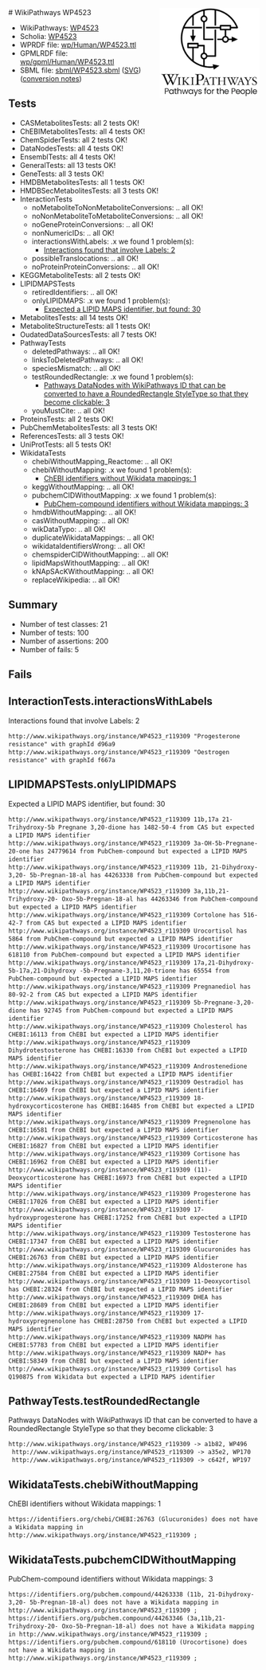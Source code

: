 <img style="float: right; width: 200px" src="../logo.png" />
# WikiPathways WP4523

* WikiPathways: [WP4523](https://identifiers.org/wikipathways:WP4523)
* Scholia: [WP4523](https://scholia.toolforge.org/wikipathways/WP4523)
* WPRDF file: [wp/Human/WP4523.ttl](../wp/Human/WP4523.ttl)
* GPMLRDF file: [wp/gpml/Human/WP4523.ttl](../wp/gpml/Human/WP4523.ttl)
* SBML file: [sbml/WP4523.sbml](../sbml/WP4523.sbml) ([SVG](../sbml/WP4523.svg)) ([conversion notes](../sbml/WP4523.txt))

## Tests
* CASMetabolitesTests: all 2 tests OK!
* ChEBIMetabolitesTests: all 4 tests OK!
* ChemSpiderTests: all 2 tests OK!
* DataNodesTests: all 4 tests OK!
* EnsemblTests: all 4 tests OK!
* GeneralTests: all 13 tests OK!
* GeneTests: all 3 tests OK!
* HMDBMetabolitesTests: all 1 tests OK!
* HMDBSecMetabolitesTests: all 3 tests OK!
* InteractionTests
    * noMetaboliteToNonMetaboliteConversions: .. all OK!
    * noNonMetaboliteToMetaboliteConversions: .. all OK!
    * noGeneProteinConversions: .. all OK!
    * nonNumericIDs: .. all OK!
    * interactionsWithLabels: .x we found 1 problem(s):
        * [Interactions found that involve Labels: 2](#630d2679)
    * possibleTranslocations: .. all OK!
    * noProteinProteinConversions: .. all OK!
* KEGGMetaboliteTests: all 2 tests OK!
* LIPIDMAPSTests
    * retiredIdentifiers: .. all OK!
    * onlyLIPIDMAPS: .x we found 1 problem(s):
        * [Expected a LIPID MAPS identifier, but found: 30](#b499203c)
* MetabolitesTests: all 14 tests OK!
* MetaboliteStructureTests: all 1 tests OK!
* OudatedDataSourcesTests: all 7 tests OK!
* PathwayTests
    * deletedPathways: .. all OK!
    * linksToDeletedPathways: .. all OK!
    * speciesMismatch: .. all OK!
    * testRoundedRectangle: .x we found 1 problem(s):
        * [Pathways DataNodes with WikiPathways ID that can be converted to have a RoundedRectangle StyleType so that they become clickable: 3](#9fbad3cd)
    * youMustCite: .. all OK!
* ProteinsTests: all 2 tests OK!
* PubChemMetabolitesTests: all 3 tests OK!
* ReferencesTests: all 3 tests OK!
* UniProtTests: all 5 tests OK!
* WikidataTests
    * chebiWithoutMapping_Reactome: .. all OK!
    * chebiWithoutMapping: .x we found 1 problem(s):
        * [ChEBI identifiers without Wikidata mappings: 1](#a8d554cd)
    * keggWithoutMapping: .. all OK!
    * pubchemCIDWithoutMapping: .x we found 1 problem(s):
        * [PubChem-compound identifiers without Wikidata mappings: 3](#e6d6fc1)
    * hmdbWithoutMapping: .. all OK!
    * casWithoutMapping: .. all OK!
    * wikDataTypo: .. all OK!
    * duplicateWikidataMappings: .. all OK!
    * wikidataIdentifiersWrong: .. all OK!
    * chemspiderCIDWithoutMapping: .. all OK!
    * lipidMapsWithoutMapping: .. all OK!
    * kNApSAcKWithoutMapping: .. all OK!
    * replaceWikipedia: .. all OK!


## Summary

* Number of test classes: 21
* Number of tests: 100
* Number of assertions: 200
* Number of fails: 5

## Fails

<a name="630d2679" />

## InteractionTests.interactionsWithLabels

Interactions found that involve Labels: 2
```
http://www.wikipathways.org/instance/WP4523_r119309 "Progesterone resistance" with graphId d96a9
http://www.wikipathways.org/instance/WP4523_r119309 "Oestrogen resistance" with graphId f667a
```

<a name="b499203c" />

## LIPIDMAPSTests.onlyLIPIDMAPS

Expected a LIPID MAPS identifier, but found: 30
```
http://www.wikipathways.org/instance/WP4523_r119309 11b,17a 21-Trihydroxy-5b Pregnane 3,20-dione has 1482-50-4 from CAS but expected a LIPID MAPS identifier
http://www.wikipathways.org/instance/WP4523_r119309 3a-OH-5b-Pregnane-20-one has 24779614 from PubChem-compound but expected a LIPID MAPS identifier
http://www.wikipathways.org/instance/WP4523_r119309 11b, 21-Dihydroxy-3,20- 5b-Pregnan-18-al has 44263338 from PubChem-compound but expected a LIPID MAPS identifier
http://www.wikipathways.org/instance/WP4523_r119309 3a,11b,21-Trihydroxy-20- Oxo-5b-Pregnan-18-al has 44263346 from PubChem-compound but expected a LIPID MAPS identifier
http://www.wikipathways.org/instance/WP4523_r119309 Cortolone has 516-42-7 from CAS but expected a LIPID MAPS identifier
http://www.wikipathways.org/instance/WP4523_r119309 Urocortisol has 5864 from PubChem-compound but expected a LIPID MAPS identifier
http://www.wikipathways.org/instance/WP4523_r119309 Urocortisone has 618110 from PubChem-compound but expected a LIPID MAPS identifier
http://www.wikipathways.org/instance/WP4523_r119309 17a,21-Dihydroxy-5b-17a,21-Dihydroxy -5b-Pregnane-3,11,20-trione has 65554 from PubChem-compound but expected a LIPID MAPS identifier
http://www.wikipathways.org/instance/WP4523_r119309 Pregnanediol has 80-92-2 from CAS but expected a LIPID MAPS identifier
http://www.wikipathways.org/instance/WP4523_r119309 5b-Pregnane-3,20-dione has 92745 from PubChem-compound but expected a LIPID MAPS identifier
http://www.wikipathways.org/instance/WP4523_r119309 Cholesterol has CHEBI:16113 from ChEBI but expected a LIPID MAPS identifier
http://www.wikipathways.org/instance/WP4523_r119309 Dihydrotestosterone has CHEBI:16330 from ChEBI but expected a LIPID MAPS identifier
http://www.wikipathways.org/instance/WP4523_r119309 Androstenedione has CHEBI:16422 from ChEBI but expected a LIPID MAPS identifier
http://www.wikipathways.org/instance/WP4523_r119309 Oestradiol has CHEBI:16469 from ChEBI but expected a LIPID MAPS identifier
http://www.wikipathways.org/instance/WP4523_r119309 18-hydroxycorticosterone has CHEBI:16485 from ChEBI but expected a LIPID MAPS identifier
http://www.wikipathways.org/instance/WP4523_r119309 Pregnenolone has CHEBI:16581 from ChEBI but expected a LIPID MAPS identifier
http://www.wikipathways.org/instance/WP4523_r119309 Corticosterone has CHEBI:16827 from ChEBI but expected a LIPID MAPS identifier
http://www.wikipathways.org/instance/WP4523_r119309 Cortisone has CHEBI:16962 from ChEBI but expected a LIPID MAPS identifier
http://www.wikipathways.org/instance/WP4523_r119309 (11)-Deoxycorticosterone has CHEBI:16973 from ChEBI but expected a LIPID MAPS identifier
http://www.wikipathways.org/instance/WP4523_r119309 Progesterone has CHEBI:17026 from ChEBI but expected a LIPID MAPS identifier
http://www.wikipathways.org/instance/WP4523_r119309 17-hydroxyprogesterone has CHEBI:17252 from ChEBI but expected a LIPID MAPS identifier
http://www.wikipathways.org/instance/WP4523_r119309 Testosterone has CHEBI:17347 from ChEBI but expected a LIPID MAPS identifier
http://www.wikipathways.org/instance/WP4523_r119309 Glucuronides has CHEBI:26763 from ChEBI but expected a LIPID MAPS identifier
http://www.wikipathways.org/instance/WP4523_r119309 Aldosterone has CHEBI:27584 from ChEBI but expected a LIPID MAPS identifier
http://www.wikipathways.org/instance/WP4523_r119309 11-Deoxycortisol has CHEBI:28324 from ChEBI but expected a LIPID MAPS identifier
http://www.wikipathways.org/instance/WP4523_r119309 DHEA has CHEBI:28689 from ChEBI but expected a LIPID MAPS identifier
http://www.wikipathways.org/instance/WP4523_r119309 17-hydroxypregnenolone has CHEBI:28750 from ChEBI but expected a LIPID MAPS identifier
http://www.wikipathways.org/instance/WP4523_r119309 NADPH has CHEBI:57783 from ChEBI but expected a LIPID MAPS identifier
http://www.wikipathways.org/instance/WP4523_r119309 NADP+ has CHEBI:58349 from ChEBI but expected a LIPID MAPS identifier
http://www.wikipathways.org/instance/WP4523_r119309 Cortisol has Q190875 from Wikidata but expected a LIPID MAPS identifier
```

<a name="9fbad3cd" />

## PathwayTests.testRoundedRectangle

Pathways DataNodes with WikiPathways ID that can be converted to have a RoundedRectangle StyleType so that they become clickable: 3
```
http://www.wikipathways.org/instance/WP4523_r119309 -> a1b82, WP496
 http://www.wikipathways.org/instance/WP4523_r119309 -> a35e2, WP170
 http://www.wikipathways.org/instance/WP4523_r119309 -> c642f, WP197
 ```

<a name="a8d554cd" />

## WikidataTests.chebiWithoutMapping

ChEBI identifiers without Wikidata mappings: 1
```
https://identifiers.org/chebi/CHEBI:26763 (Glucuronides) does not have a Wikidata mapping in http://www.wikipathways.org/instance/WP4523_r119309 ; 
```

<a name="e6d6fc1" />

## WikidataTests.pubchemCIDWithoutMapping

PubChem-compound identifiers without Wikidata mappings: 3
```
https://identifiers.org/pubchem.compound/44263338 (11b, 21-Dihydroxy-3,20- 5b-Pregnan-18-al) does not have a Wikidata mapping in http://www.wikipathways.org/instance/WP4523_r119309 ; 
https://identifiers.org/pubchem.compound/44263346 (3a,11b,21-Trihydroxy-20- Oxo-5b-Pregnan-18-al) does not have a Wikidata mapping in http://www.wikipathways.org/instance/WP4523_r119309 ; 
https://identifiers.org/pubchem.compound/618110 (Urocortisone) does not have a Wikidata mapping in http://www.wikipathways.org/instance/WP4523_r119309 ; 
```

